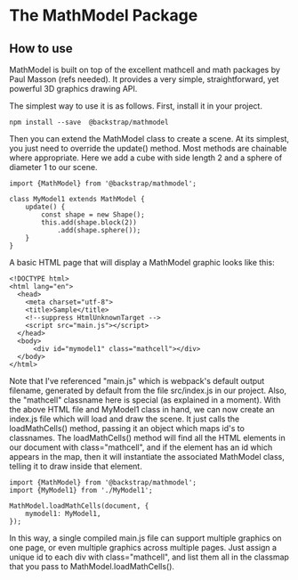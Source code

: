 # The MathModel Package

## How to use

MathModel is built on top of the excellent mathcell and math packages by Paul Masson (refs needed).
It provides a very simple, straightforward, yet powerful
3D graphics drawing API.

The simplest way to use it is as follows.  First, install it in your project.

    npm install --save  @backstrap/mathmodel

Then you can extend the MathModel class to create a scene.
At its simplest, you just need to override the update() method.
Most methods are chainable where appropriate.
Here we add a cube with side length 2 and a sphere of diameter 1 to our scene.

    import {MathModel} from '@backstrap/mathmodel';

    class MyModel1 extends MathModel {
        update() {
            const shape = new Shape();
            this.add(shape.block(2))
                .add(shape.sphere());
        }
    }

A basic HTML page that will display a MathModel graphic looks like this:

    <!DOCTYPE html>
    <html lang="en">
      <head>
        <meta charset="utf-8">
        <title>Sample</title>
        <!--suppress HtmlUnknownTarget -->
        <script src="main.js"></script>
      </head>
      <body>
          <div id="mymodel1" class="mathcell"></div>
      </body>
    </html>

Note that I've referenced "main.js" which is webpack's default output filename,
generated by default from the file src/index.js in our project.
Also, the "mathcell" classname here is special (as explained in a moment).
With the above HTML file and MyModel1 class in hand, we can now create an index.js file
which will load and draw the scene.
It just calls the loadMathCells() method, passing it an object
which maps id's to classnames.
The loadMathCells() method will find all the HTML elements in our document
with class="mathcell", and if the element has an id which appears in the map,
then it will instantiate the associated MathModel class,
telling it to draw inside that element.

    import {MathModel} from '@backstrap/mathmodel';
    import {MyModel1} from './MyModel1';
    
    MathModel.loadMathCells(document, {
        mymodel1: MyModel1,
    });

In this way, a single compiled main.js file can support multiple
graphics on one page, or even multiple graphics across multiple pages.
Just assign a unique id to each div with class="mathcell",
and list them all in the classmap that you pass to MathModel.loadMathCells().

